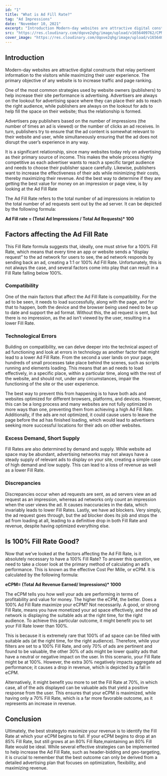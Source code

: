 ```yaml
---
id: "1"
title: "What is Ad Fill Rate?"
tag: "Ad Impressions"
date: "November 10, 2021"
excerpt: "Introduction Modern-day websites are attractive digital constructs that relay pertinent information to the visitors while maximizing their user experience. The primary objective…"
src: "https://res.cloudinary.com/dqove2qhg/image/upload/v1656409762/CPM%20Calculators/Ad-Fill-Rate_fpmgvq.jpg"
cover_image: "https://res.cloudinary.com/dqove2qhg/image/upload/v1656409762/CPM%20Calculators/Ad-Fill-Rate_fpmgvq.jpg"
---
```


## Introduction

Modern-day websites are attractive digital constructs that relay pertinent information to the visitors while maximizing their user experience. The primary objective of any website is to increase traffic and page ranking.

One of the most common strategies used by website owners (publishers) to help increase their site performance is advertising. Advertisers are always on the lookout for advertising space where they can place their ads to reach the right audience, while publishers are always on the lookout for ads to help fill the space on their website; thus the relationship is formed.

Advertisers pay publishers based on the number of impressions (the number of times an ad is viewed) or the number of clicks an ad receives. In turn, publishers try to ensure that the ad content is somewhat relevant to their website and user, while simultaneously ensuring that the ad does not disrupt the user’s experience in any way.

It is a significant relationship, since many websites today rely on advertising as their primary source of income. This makes the whole process highly competitive as each advertiser wants to reach a specific target audience and needs to choose their publisher space carefully. Likewise, publishers want to increase the effectiveness of their ads while minimizing their costs, thereby maximizing their revenue. And the best way to determine if they are getting the best value for money on an impression or page view, is by looking at the Ad Fill Rate

The Ad Fill Rate refers to the total number of ad impressions in relation to the total number of ad requests sent out by the ad server. It can be depicted by the following formula:

**Ad Fill rate = (Total Ad Impressions / Total Ad Requests)\* 100**

## Factors affecting the Ad Fill Rate

This Fill Rate formula suggests that, ideally, one must strive for a 100% Fill Rate, which means that every time an app or website sends a “display request” to the ad network for users to see, the ad network responds by sending back an ad, creating a 1:1 or 100% Ad Fill Rate. Unfortunately, this is not always the case, and several factors come into play that can result in a Fill Rate falling below 100%.

### Compatibility

One of the main factors that affect the Ad Fill Rate is compatibility. For the ad to be seen, it needs to load successfully, along with the page, and for that to happen, both the device and the browser being used need to be up to date and support the ad format. Without this, the ad request is sent, but there is no impression, as the ad isn’t viewed by the user, resulting in a lower Fill Rate.

### Technological Errors

Building on compatibility, we can delve deeper into the technical aspect of ad functioning and look at errors in technology as another factor that might lead to a lower Ad Fill Rate. From the second a user lands on your page, hundreds of small processes take place behind the scenes, such as scripts running and elements loading. This means that an ad needs to load effectively, in a specific place, within a particular time, along with the rest of the website, and should not, under any circumstances, impair the functioning of the site or the user experience.

The best way to prevent this from happening is to have both ads and websites optimized for different browsers, platforms, and devices. However, this can be a long process and many websites are not fully optimized in more ways than one, preventing them from achieving a high Ad Fill Rate. Additionally, if the ads are not optimized, it could cause users to leave the page before the ad has finished loading, which would lead to advertisers seeking more successful locations for their ads on other websites.

### Excess Demand, Short Supply

Fill Rates are also determined by demand and supply. While website ad space may be abundant, advertising networks may not always have a steady supply of relevant ads to display on your site, creating a simple case of high demand and low supply. This can lead to a loss of revenue as well as a lower Fill Rate.

### Discrepancies

Discrepancies occur when ad requests are sent, as ad servers view an ad request as an impression, whereas ad networks only count an impression when the user views the ad. It causes inaccuracies in the data, which invariably leads to lower Fill Rates. Lastly, we have ad blockers. Very simply, the ad request goes through, but the ad blocker does its job and stops the ad from loading at all, leading to a definitive drop in both Fill Rate and revenue, despite having optimized everything else.

## Is 100% Fill Rate Good?

Now that we’ve looked at the factors affecting the Ad Fill Rate, is it absolutely necessary to have a 100% Fill Rate? To answer this question, we need to take a closer look at the primary method of calculating an ad’s performance. This is known as the effective Cost Per Mille, or eCPM. It is calculated by the following formula:

**eCPM= (Total Ad Revenue Earned/ Impressions)\* 1000**

The eCPM tells you how well your ads are performing in terms of profitability and value for money. The higher the eCPM, the better. Does a 100% Ad Fill Rate maximize your eCPM? Not necessarily. A good, or strong Fill Rate, means you have monetized your ad space effectively, and the ad network is displaying the suitable ads at the right time, for the right audience. To achieve this particular outcome, it might benefit you to set your Fill Rate lower than 100%.

This is because it is extremely rare that 100% of ad space can be filled with suitable ads (at the right time, for the right audience). Therefore, while your filters are set to a 100% Fill Rate, and only 70% of ads are pertinent and found to be valuable, the other 30% of ads might be lower quality ads that have a neutral or negative impact on the user. In this scenario, your Fill Rate might be at 100%. However, the extra 30% negatively impacts aggregate ad performance; it causes a drop in revenue, which is depicted by a fall in eCPM.

Alternatively, it might benefit you more to set the Fill Rate at 70%, in which case, all of the ads displayed can be valuable ads that yield a positive response from the user. This ensures that your eCPM is maximized, while having only a 70% Fill Rate, which is a far more favorable outcome, as it represents an increase in revenue.

## Conclusion

Ultimately, the best strategyto maximize your revenue is to identify the Fill Rate at which your eCPM begins to fall. If your eCPM begins to drop at an 85% Fill Rate, but still grows at an 80% Fill Rate,maintaining an 80% Fill Rate would be ideal. While several effective strategies can be implemented to help increase the Ad Fill Rate, such as header-bidding and geo-targeting, it is crucial to remember that the best outcome can only be derived from a detailed advertising plan that focuses on optimization, flexibility, and maximizing revenue.
